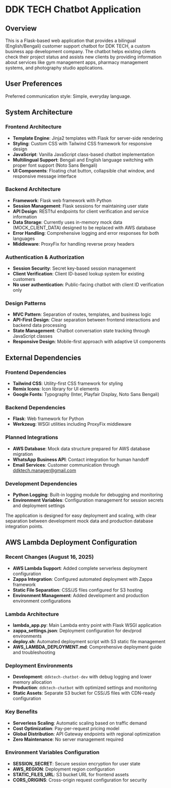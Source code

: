 # DDK TECH Chatbot Application

## Overview

This is a Flask-based web application that provides a bilingual (English/Bengali) customer support chatbot for DDK TECH, a custom business app development company. The chatbot helps existing clients check their project status and assists new clients by providing information about services like gym management apps, pharmacy management systems, and photography studio applications.

## User Preferences

Preferred communication style: Simple, everyday language.

## System Architecture

### Frontend Architecture
- **Template Engine**: Jinja2 templates with Flask for server-side rendering
- **Styling**: Custom CSS with Tailwind CSS framework for responsive design
- **JavaScript**: Vanilla JavaScript class-based chatbot implementation
- **Multilingual Support**: Bengali and English language switching with proper font support (Noto Sans Bengali)
- **UI Components**: Floating chat button, collapsible chat window, and responsive message interface

### Backend Architecture
- **Framework**: Flask web framework with Python
- **Session Management**: Flask sessions for maintaining user state
- **API Design**: RESTful endpoints for client verification and service information
- **Data Storage**: Currently uses in-memory mock data (MOCK_CLIENT_DATA) designed to be replaced with AWS database
- **Error Handling**: Comprehensive logging and error responses for both languages
- **Middleware**: ProxyFix for handling reverse proxy headers

### Authentication & Authorization
- **Session Security**: Secret key-based session management
- **Client Verification**: Client ID-based lookup system for existing customers
- **No user authentication**: Public-facing chatbot with client ID verification only

### Design Patterns
- **MVC Pattern**: Separation of routes, templates, and business logic
- **API-First Design**: Clear separation between frontend interactions and backend data processing
- **State Management**: Chatbot conversation state tracking through JavaScript classes
- **Responsive Design**: Mobile-first approach with adaptive UI components

## External Dependencies

### Frontend Dependencies
- **Tailwind CSS**: Utility-first CSS framework for styling
- **Remix Icons**: Icon library for UI elements
- **Google Fonts**: Typography (Inter, Playfair Display, Noto Sans Bengali)

### Backend Dependencies
- **Flask**: Web framework for Python
- **Werkzeug**: WSGI utilities including ProxyFix middleware

### Planned Integrations
- **AWS Database**: Mock data structure prepared for AWS database migration
- **WhatsApp Business API**: Contact integration for human handoff
- **Email Services**: Customer communication through ddktech.manager@gmail.com

### Development Dependencies
- **Python Logging**: Built-in logging module for debugging and monitoring
- **Environment Variables**: Configuration management for session secrets and deployment settings

The application is designed for easy deployment and scaling, with clear separation between development mock data and production database integration points.

## AWS Lambda Deployment Configuration

### Recent Changes (August 16, 2025)
- **AWS Lambda Support**: Added complete serverless deployment configuration
- **Zappa Integration**: Configured automated deployment with Zappa framework
- **Static File Separation**: CSS/JS files configured for S3 hosting
- **Environment Management**: Added development and production environment configurations

### Lambda Architecture
- **lambda_app.py**: Main Lambda entry point with Flask WSGI application
- **zappa_settings.json**: Deployment configuration for dev/prod environments
- **deploy.sh**: Automated deployment script with S3 static file management
- **AWS_LAMBDA_DEPLOYMENT.md**: Comprehensive deployment guide and troubleshooting

### Deployment Environments
- **Development**: `ddktech-chatbot-dev` with debug logging and lower memory allocation
- **Production**: `ddktech-chatbot` with optimized settings and monitoring
- **Static Assets**: Separate S3 bucket for CSS/JS files with CDN-ready configuration

### Key Benefits
- **Serverless Scaling**: Automatic scaling based on traffic demand
- **Cost Optimization**: Pay-per-request pricing model
- **Global Distribution**: API Gateway endpoints with regional optimization
- **Zero Maintenance**: No server management required

### Environment Variables Configuration
- **SESSION_SECRET**: Secure session encryption for user state
- **AWS_REGION**: Deployment region configuration
- **STATIC_FILES_URL**: S3 bucket URL for frontend assets
- **CORS_ORIGINS**: Cross-origin request configuration for security